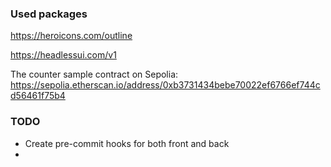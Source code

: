 ### Used packages
https://heroicons.com/outline

https://headlessui.com/v1

The counter sample contract on Sepolia: https://sepolia.etherscan.io/address/0xb3731434bebe70022ef6766ef744cd56461f75b4

### TODO
- Create pre-commit hooks for both front and back
- 
